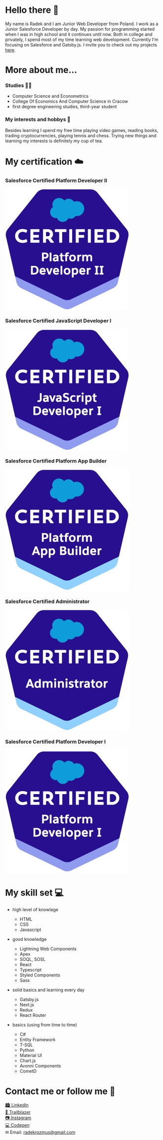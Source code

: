 # Hello there 👋

My name is Radek and I am Junior Web Developer from Poland. I work as a Junior Salesforce Developer by day. My passion for programming started when I was in high school and it continues until now. Both in college and privately, I spend most of my time learning web development. Currently I'm focusing on Salesforce and Gatsby.js. I invite you to check out my projects [here](https://github.com/radioDevCreations?tab=repositories "my repositories").


# More about me...

### Studies 👨‍🎓
* Computer Science and Econometrics
* College Of Economics And Computer Science in Cracow
* first degree engineering studies, third-year student

### My interests and hobbys 🎾
Besides learning I spend my free time playing video games, reading books, trading cryptocurrencies, playing tennis and chess. Trying new things and learning my interests is definitely my cup of tea.

# My certification ☁️

### Salesforce Certified Platform Developer II

![certification logo](https://github.com/radioDevCreations/radioDevCreations/blob/main/Platform_developer_2.png)

### Salesforce Certified JavaScript Developer I

![certification logo](https://github.com/radioDevCreations/radioDevCreations/blob/main/javascript_developer_1.png)

### Salesforce Certified Platform App Builder

![certification logo](https://github.com/radioDevCreations/radioDevCreations/blob/main/Platform-App-Builder.png)

### Salesforce Certified Administrator

![certification logo](https://github.com/radioDevCreations/radioDevCreations/blob/main/Administrator.png)

### Salesforce Certified Platform Developer I

![certification logo](https://github.com/radioDevCreations/radioDevCreations/blob/main/platform_developer_1.png)

# My skill set 💻

* high level of knowlage
  * HTML
  * CSS
  * Javascript

* good knowledge
  * Lightning Web Components
  * Apex
  * SOQL, SOSL
  * React
  * Typescript
  * Styled Components
  * Sass

* solid basics and learning every day
  * Gatsby.js
  * Next.js
  * Redux
  * React Router

* basics (using from time to time)
  * C#
  * Entity Framework
  * T-SQL
  * Python
  * Material UI
  * Chart.js
  * Avonni Components
  * CometD

# Contact me or follow me 💬
[🏙 LinkedIn](https://www.linkedin.com/in/radek-rozmus-5820b41a4/ "radioDevCreations on LinkedIn")<br>
[🌄 Trailblazer](https://trailblazer.me/id/radekrozmus)<br>
[📷 Instagram](https://www.instagram.com/radiodevcreations/ "radioDevCreations on LinkedIn")<br>
[💻 Codepen](https://codepen.io/radiodevcreations/ "radioDevCreations on Codepen")<br>
✉ Email: [radekrozmus@gmail.com](https://www.instagram.com/radiodevcreations/ "radioDevCreations on LinkedIn")<br>
